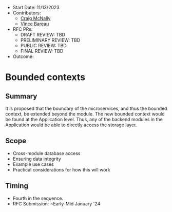 * Start Date: 11/13/2023
* Contributors:
  * [Craig McNally](cmcnally@ebsco.com)
  * [Vince Bareau](vbareau@ebsco.com)
* RFC PRs:
  * DRAFT REVIEW: TBD
  * PRELIMINARY REVIEW: TBD
  * PUBLIC REVIEW: TBD
  * FINAL REVIEW: TBD
* Outcome: 

# Bounded contexts

## Summary
It is proposed that the boundary of the microservices, and thus the bounded context, be extended beyond the module. The new bounded context would be found at the Application level. Thus, any of the backend modules in the Application would be able to directly access the storage layer.

## Scope
* Cross-module database access 
* Ensuring data integrity
* Example use cases
* Practical considerations for how this will work

## Timing
* Fourth in the sequence.
* RFC Submission: ~Early-Mid January '24
